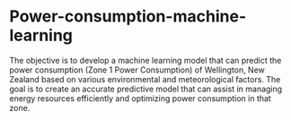 # Power-consumption-machine-learning
The objective is to develop a machine learning model that can predict the power consumption (Zone 1 Power Consumption) of Wellington, New Zealand based on various environmental and meteorological factors. The goal is to create an accurate predictive model that can assist in managing energy resources efficiently and optimizing power consumption in that zone.



